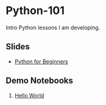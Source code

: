 # Python-101

Intro Python lessons I am developing.

## Slides

- [Python for Beginners](Python_for_Beginners.pdf)

## Demo Notebooks

1. [Hello World](Hello_World.ipynb)
